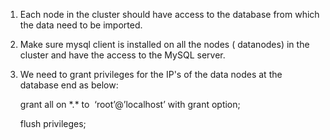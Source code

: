 1. Each node in the cluster should have access to the database from which the data need to be imported.
2. Make sure mysql client is installed on all the nodes \( datanodes\) in the cluster and have the access to the MySQL server.
3. We need to grant privileges for the IP's of the data nodes at the database end as below:

   grant all on \*.\* to  ‘root’@’localhost’ with grant option;

   flush privileges;



